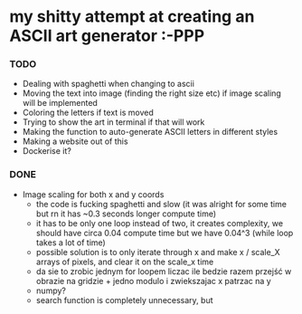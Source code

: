 # my shitty attempt at creating an ASCII art generator :-PPP

### TODO

* Dealing with spaghetti when changing to ascii
* Moving the text into image (finding the right size etc) if image scaling will be implemented
* Coloring the letters if text is moved
* Trying to show the art in terminal if that will work
* Making the function to auto-generate ASCII letters in different styles
* Making a website out of this
* Dockerise it?

### DONE
* Image scaling for both x and y coords
  + the code is fucking spaghetti and slow (it was alright for some time but rn it has ~0.3 seconds longer compute time)
  + it has to be only one loop instead of two, it creates complexity, we should have circa 0.04 compute time but we have 0.04^3 (while loop takes a lot of time)
  + possible solution is to only iterate through x and make x / scale_X arrays of pixels, and clear it on the scale_x time
  + da sie to zrobic jednym for loopem liczac ile bedzie razem przejść w obrazie na gridzie + jedno modulo i zwiekszajac x patrzac na y 
  + numpy?
  + search function is completely unnecessary, but 